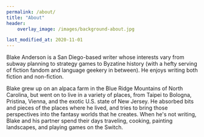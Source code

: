 ```yaml
---
permalink: /about/
title: "About"
header:
	overlay_image: /images/background-about.jpg

last_modified_at: 2020-11-01
---
```


Blake Anderson is a San Diego-based writer whose interests vary from subway planning to strategy games to Byzatine history (with a hefty serving of fiction fandom and language geekery in between). He enjoys writing both fiction and non-fiction.

Blake grew up on an alpaca farm in the Blue Ridge Mountains of North Carolina, but went on to live in a variety of places, from Taipei to Bologna, Pristina, Vienna, and the exotic U.S. state of New Jersey. He absorbed bits and pieces of the places where he lived, and tries to bring those perspectives into the fantasy worlds that he creates. When he's not writing, Blake and his partner spend their days traveling, cooking, painting landscapes, and playing games on the Switch. 
